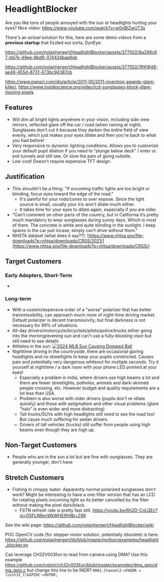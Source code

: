 # HeadlightBlocker
Are you like tons of people annoyed with the sun or headlights hurting your eyes? Nice video: https://www.youtube.com/watch?v=w0nBlZwUT3s

There's an *actual* solution for this, here are some demo videos from a **previous startup** that fizzled out sorta, DynEye:

https://github.com/nolanhergert/HeadlightBlocker/assets/377502/8a296c67-bb7e-49ee-8bd9-374424baa6de

https://github.com/nolanhergert/HeadlightBlocker/assets/377502/1ff41848-ae48-455d-8731-473bc94387cb

https://www.popsci.com/diy/article/2011-05/2011-invention-awards-glare-killer/, https://www.insidescience.org/video/lcd-sunglasses-block-glare-moving-pixels
## Features
  * Will dim all bright lights anywhere in your vision, including side view mirrors, reflected glare off the car / road (when raining at night). Sunglasses don't cut it because they darken the entire field of view evenly, which just makes your eyes dilate and then you're back to what you had before!
  * Very responsive to dynamic lighting conditions. Allows you to customize your default pupil dilation if you need to "plunge below deck" / enter or exit tunnels and still see. Or slow the pain of going outside.
  * Low cost! Doesn't require expensive TFT design.

## Justification
  * This shouldn't be a thing: "If oncoming traffic lights are too bright or blinding, focus eyes toward the edge of the road."
     * It's painful for your rods/cones to over expose. Since the light source is small, usually your iris won't dilate much either.
     * It takes time for your eyes to dilate again, especially if you are older.
  * "Can’t comment on other parts of the country, but in California it’s pretty much mandatory to wear sunglasses during sunny days. Which is most of them. The concrete is white and quite blinding in the sunlight. I keep spares in the car just incase, simply can’t drive without them."
  * NHSTA dataset (what does it say??): [https://www.nhtsa.gov/file-downloads?p=nhtsa/downloads/CRSS/2021/](https://www.nhtsa.gov/file-downloads?p=nhtsa/downloads/CRSS/)

## Target Customers
### Early Adopters, Short-Term
  * 


### Long-term
  * With a custom/expensive order of a "worse" polarizer that has better transmissibility, can approach much more of night-time driving market. Default polarizer is decent transmissivity, but final darkness is not necessary for 99% of situations.
  * All-day drivers/motorcycle/bicyclists/pilots/police/trucks either going into the morning/evening sun and can't use a fully-blocking visor but still need to see details
  * Athletes in the sun:
 [![2024 MLB Sun Causing Dropped Ball](http://img.youtube.com/vi/ILB3RLGkgXA/0.jpg)](http://www.youtube.com/watch?v=ILB3RLGkgXA "2024 MLB Sun Causing Dropped Ball")
  * Nighttime driving in the countryside, there are occasional glaring headlights and no streetlights to keep your pupils constricted. Causes pain and potentially very dangerous whiteout for multiple seconds. Try it yourself at nighttime / a dark room with your phone LED pointed at your eyes!
    * Especially a problem in India, where drivers use high beams a lot and there are fewer streetlights, potholes, animals and dark-skinned people crossing, etc. However budget and quality requirements are a lot less than USA.
    * Problem is also worse with older drivers (pupils don't re-dilate quickly) and those with astigmatism and other visual problems (glare "halo" is even wider and more distracting)
    * Tall trucks/SUVs with high headlights still need to see the road too! But cause much suffering for sedan drivers.
    * Drivers of tall vehicles (trucks) still suffer from people using high beams even though they are high up.

## Non-Target Customers
  * People who are in the sun a lot but are fine with sunglasses. They are generally younger, don't have 

## Stretch Customers
  * Fishing in choppy water. Apparently normal polarized sunglasses don't work? Might be interesting to have a one-filter version that has an LCD for rotating pixels oncoming light so its better cancelled by the filter without making the pixel dark/black.
    * FSTN refresh rate is pretty fast still. https://youtu.be/6h2D-CnLQEc?si=O5FLN6evWkWHE9HI&t=299
  

See the wiki page: https://github.com/nolanhergert/HeadlightBlocker/wiki

POC OpenCV code (for stepper motor solution, potentially obsolete) is here: https://github.com/nolanhergert/lib/blob/master/python/examples/headlight_blocker.py

Can leverage CH32V003fun to read from camera using DMA? Use this example https://github.com/cnlohr/ch32v003fun/blob/master/examples/dma_gpio/dma_gpio.c but change this line to be INDR? `DMA1_Channel2->PADDR = (uint32_t)&GPIOC->OUTDR;`
